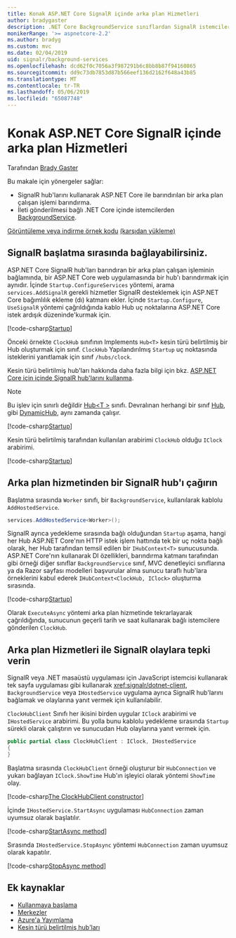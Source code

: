 ```yaml
---
title: Konak ASP.NET Core SignalR içinde arka plan Hizmetleri
author: bradygaster
description: .NET Core BackgroundService sınıflardan SignalR istemcilere göndermek nasıl öğrenin.
monikerRange: '>= aspnetcore-2.2'
ms.author: bradyg
ms.custom: mvc
ms.date: 02/04/2019
uid: signalr/background-services
ms.openlocfilehash: dcd62f0c7056a3f987291b6c8bb8b87f94160865
ms.sourcegitcommit: dd9c73db7853d87b566eef136d2162f648a43b85
ms.translationtype: MT
ms.contentlocale: tr-TR
ms.lasthandoff: 05/06/2019
ms.locfileid: "65087748"
---
```

# <a name="host-aspnet-core-signalr-in-background-services"></a>Konak ASP.NET Core SignalR içinde arka plan Hizmetleri

Tarafından [Brady Gaster](https://twitter.com/bradygaster)

Bu makale için yönergeler sağlar:

* SignalR hub'larını kullanarak ASP.NET Core ile barındırılan bir arka plan çalışan işlemi barındırma.
* İleti gönderilmesi bağlı .NET Core içinde istemcilerden [BackgroundService](xref:Microsoft.Extensions.Hosting.BackgroundService).

[Görüntüleme veya indirme örnek kodu](https://github.com/aspnet/AspNetCore.Docs/tree/master/aspnetcore/signalr/background-service/sample/) [(karşıdan yükleme)](xref:index#how-to-download-a-sample)

## <a name="wire-up-signalr-during-startup"></a>SignalR başlatma sırasında bağlayabilirsiniz.

ASP.NET Core SignalR hub'ları barındıran bir arka plan çalışan işleminin bağlamında, bir ASP.NET Core web uygulamasında bir hub'ı barındırmak için aynıdır. İçinde `Startup.ConfigureServices` yöntemi, arama `services.AddSignalR` gerekli hizmetler SignalR desteklemek için ASP.NET Core bağımlılık ekleme (dı) katmanı ekler. İçinde `Startup.Configure`, `UseSignalR` yöntemi çağrıldığında kablo Hub uç noktalarına ASP.NET Core istek ardışık düzeninde'kurmak için.

[!code-csharp[Startup](background-service/sample/Server/Startup.cs?name=Startup)]

Önceki örnekte `ClockHub` sınıfının Implements `Hub<T>` kesin türü belirtilmiş bir Hub oluşturmak için sınıf. `ClockHub` Yapılandırılmış `Startup` uç noktasında isteklerini yanıtlamak için sınıf `/hubs/clock`.

Kesin türü belirtilmiş hub'ları hakkında daha fazla bilgi için bkz. [ASP.NET Core için içinde SignalR hub'larını kullanma](xref:signalr/hubs#strongly-typed-hubs).

> [!NOTE]
> Bu işlev için sınırlı değildir [Hub\<T >](xref:Microsoft.AspNetCore.SignalR.Hub`1) sınıfı. Devralınan herhangi bir sınıf [Hub](xref:Microsoft.AspNetCore.SignalR.Hub), gibi [DynamicHub](xref:Microsoft.AspNetCore.SignalR.DynamicHub), aynı zamanda çalışır.

[!code-csharp[Startup](background-service/sample/Server/ClockHub.cs?name=ClockHub)]

Kesin türü belirtilmiş tarafından kullanılan arabirimi `ClockHub` olduğu `IClock` arabirimi.

[!code-csharp[Startup](background-service/sample/HubServiceInterfaces/IClock.cs?name=IClock)]

## <a name="call-a-signalr-hub-from-a-background-service"></a>Arka plan hizmetinden bir SignalR hub'ı çağırın

Başlatma sırasında `Worker` sınıfı, bir `BackgroundService`, kullanılarak kablolu `AddHostedService`.

```csharp
services.AddHostedService<Worker>();
```

SignalR ayrıca yedekleme sırasında bağlı olduğundan `Startup` aşama, hangi her Hub ASP.NET Core'nın HTTP istek işlem hattında tek bir uç nokta bağlı olarak, her Hub tarafından temsil edilen bir `IHubContext<T>` sunucusunda. ASP.NET Core'nın kullanarak DI özellikleri, barındırma katmanı tarafından gibi örneği diğer sınıflar `BackgroundService` sınıf, MVC denetleyici sınıflarına ya da Razor sayfası modelleri başvurular alma sunucu taraflı hub'lara örneklerini kabul ederek `IHubContext<ClockHub, IClock>` oluşturma sırasında.

[!code-csharp[Startup](background-service/sample/Server/Worker.cs?name=Worker)]

Olarak `ExecuteAsync` yöntemi arka plan hizmetinde tekrarlayarak çağrıldığında, sunucunun geçerli tarih ve saat kullanarak bağlı istemcilere gönderilen `ClockHub`.

## <a name="react-to-signalr-events-with-background-services"></a>Arka plan Hizmetleri ile SignalR olaylara tepki verin

SignalR veya .NET masaüstü uygulaması için JavaScript istemcisi kullanarak tek sayfa uygulaması gibi kullanarak <xref:signalr/dotnet-client>, `BackgroundService` veya `IHostedService` uygulama ayrıca SignalR hub'larını bağlamak ve olaylarına yanıt vermek için kullanılabilir.

`ClockHubClient` Sınıfı her ikisini birden uygular `IClock` arabirimi ve `IHostedService` arabirimi. Bu yolla bunu kablolu yedekleme sırasında `Startup` sürekli olarak çalıştırın ve sunucudan Hub olaylarına yanıt vermek için. 

```csharp
public partial class ClockHubClient : IClock, IHostedService
{
}
```

Başlatma sırasında `ClockHubClient` örneği oluşturur bir `HubConnection` ve yukarı bağlayan `IClock.ShowTime` Hub'ın işleyici olarak yöntemi `ShowTime` olay.

[!code-csharp[The ClockHubClient constructor](background-service/sample/Clients.ConsoleTwo/ClockHubClient.cs?name=ClockHubClientCtor)]

İçinde `IHostedService.StartAsync` uygulaması `HubConnection` zaman uyumsuz olarak başlatılır.

[!code-csharp[StartAsync method](background-service/sample/Clients.ConsoleTwo/ClockHubClient.cs?name=StartAsync)]

Sırasında `IHostedService.StopAsync` yöntemi `HubConnection` zaman uyumsuz olarak kapatılır.

[!code-csharp[StopAsync method](background-service/sample/Clients.ConsoleTwo/ClockHubClient.cs?name=StopAsync)]

## <a name="additional-resources"></a>Ek kaynaklar

* [Kullanmaya başlama](xref:tutorials/signalr)
* [Merkezler](xref:signalr/hubs)
* [Azure'a Yayımlama](xref:signalr/publish-to-azure-web-app)
* [Kesin türü belirtilmiş hub'ları](xref:signalr/hubs#strongly-typed-hubs)

